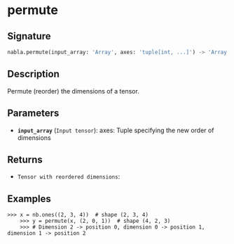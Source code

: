 # permute

## Signature

```python
nabla.permute(input_array: 'Array', axes: 'tuple[int, ...]') -> 'Array'
```

## Description

Permute (reorder) the dimensions of a tensor.

## Parameters

- **`input_array`** (`Input tensor`): axes: Tuple specifying the new order of dimensions

## Returns

- `Tensor with reordered dimensions`: 

## Examples

```pycon
>>> x = nb.ones((2, 3, 4))  # shape (2, 3, 4)
    >>> y = permute(x, (2, 0, 1))  # shape (4, 2, 3)
    >>> # Dimension 2 -> position 0, dimension 0 -> position 1, dimension 1 -> position 2
```
